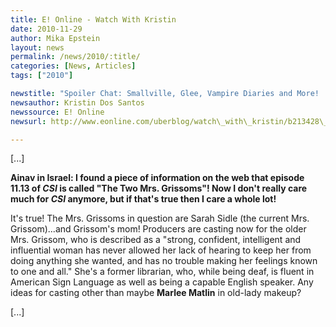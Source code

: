 ```yaml
---
title: E! Online - Watch With Kristin
date: 2010-11-29
author: Mika Epstein
layout: news
permalink: /news/2010/:title/
categories: [News, Articles]
tags: ["2010"]

newstitle: "Spoiler Chat: Smallville, Glee, Vampire Diaries and More!  "
newsauthor: Kristin Dos Santos  
newssource: E! Online  
newsurl: http://www.eonline.com/uberblog/watch\_with\_kristin/b213428\_spoiler\_chat\_smallville\_glee_vampire.html  

---
```


[...]

**Ainav in Israel: I found a piece of information on the web that episode 11.13 of *CSI* is called "The Two Mrs. Grissoms"! Now I don't really care much for *CSI* anymore, but if that's true then I care a whole lot!**

It's true! The Mrs. Grissoms in question are Sarah Sidle (the current Mrs. Grissom)...and Grissom's mom! Producers are casting now for the older Mrs. Grissom, who is described as a "strong, confident, intelligent and influential woman has never allowed her lack of hearing to keep her from doing anything she wanted, and has no trouble making her feelings known to one and all." She's a former librarian, who, while being deaf, is fluent in American Sign Language as well as being a capable English speaker. Any ideas for casting other than maybe **Marlee Matlin** in old-lady makeup?

[...]


